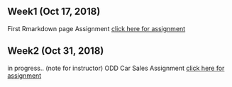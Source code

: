 ## Week1 (Oct 17, 2018)
First Rmarkdown page Assignment [click here for assignment](https://mef-bda503.github.io/pj18-TarikOzcelik81/Assignment_week1.html)

## Week2  (Oct 31, 2018)
in progress.. (note for instructor)
ODD Car Sales Assignment [click here for assignment](https://mef-bda503.github.io/pj18-TarikOzcelik81/ODD_Sales_Assignment.html)
